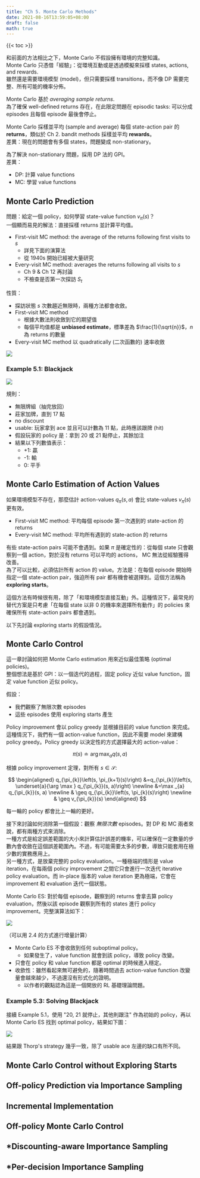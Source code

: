 ```yaml
---
title: "Ch 5. Monte Carlo Methods"
date: 2021-08-16T13:59:05+08:00
draft: false
math: true
---
```


{{< toc >}}

和前面的方法相比之下，Monte Carlo 不假設擁有環境的完整知識。\
Monte Carlo 只憑借「經驗」：從環境互動或是透過模擬來採樣 states, actions, and rewards.\
雖然還是需要環境模型 (model)，但只需要採樣 transitions，而不像 DP 需要完整、所有可能的機率分佈。

Monte Carlo 基於 *averaging sample returns*.\
為了確保 well-defined returns 存在，在此限定問題在 episodic tasks: 可以分成 episodes 且每個 episode 最後會停止。

Monte Carlo 採樣並平均 (sample and average) 每個 state-action pair 的 **returns**，類似於 Ch 2. bandit methods 採樣並平均 **rewards**。\
差異：現在的問題會有多個 states，問題變成 non-stationary。

為了解決 non-stationary 問題，採用 DP 法的 GPI。\
差異：
- DP: 計算 value functions
- MC: 學習 value functions

## Monte Carlo Prediction

問題：給定一個 policy，如何學習 state-value function $v_{\pi}(s)$？\
一個顯而易見的解法：直接採樣 returns 並計算平均值。
- First-visit MC method: the average of the returns following first visits to $s$
  - 詳見下面的演算法
  - 從 1940s 開始已經被大量研究
- Every-visit MC method: averages the returns following all visits to $s$
  - Ch 9 & Ch 12 再討論
  - 不檢查是否第一次探訪 $S_t$

性質：
- 探訪狀態 $s$ 次數趨近無限時，兩種方法都會收斂。
- First-visit MC method 
  - 根據大數法則收斂到它的期望值
  - 每個平均值都是 **unbiased estimate**，標準差為 $\frac{1}{\sqrt{n}}$，$n$ 為 returns 的數量
- Every-visit MC method 以 quadratically (二次函數的) 速率收斂

![](first-visit-mc-prediction.png)

### Example 5.1: Blackjack

![](5.1.png)

規則：
- 無限牌組（抽完放回）
- 莊家加牌，直到 17 點
- no discount
- usable: 玩家拿到 ace 並且可以計數為 11 點，此時應該跟牌 (hit)
- 假設玩家的 policy 是：拿到 20 或 21 點停止，其餘加注
- 結果以下列數值表示：
  - +1: 贏
  - -1: 輸
  - 0: 平手

## Monte Carlo Estimation of Action Values

如果環境模型不存在，那麼估計 action-values $q_{\pi}(s, a)$ 會比 state-values $v_{\pi}(s)$ 更有效。
- First-visit MC method: 平均每個 episode 第一次遇到的 state-action 的 returns
- Every-visit MC method: 平均所有遇到的 state-action 的 returns

有些 state-action pairs 可能不會遇到。如果 $\pi$ 是確定性的：從每個 state 只會觀察到一個 action，對於沒有 returns 可以平均的 actions， MC 無法從經驗獲得改善。\
為了可以比較，必須估計所有 action 的 value。方法是：在每個 episode 開始時指定一個 state-action pair，強迫所有 pair 都有機會被選擇到。這個方法稱為 ****exploring starts****。

這個方法有時候很有用，除了「和環境模型直接互動」外。這種情況下，最常見的替代方案是只考慮「在每個 state 以非 0 的機率來選擇所有動作」的 policies 來確保所有 state-action pairs 都會遇到。

以下先討論 exploring starts 的假設情況。

## Monte Carlo Control

這一章討論如何把 Monte Carlo estimation 用來近似最佳策略 (optimal policies)。\
整個想法是基於 GPI：以一個迭代的過程，固定 policy 近似 value function，固定 value function 近似 policy。

假設：
- 我們觀察了無限次數 episodes
- 這些 episodes 使用 exploring starts 產生

Policy improvement 會以 policy greedy 並根據目前的 value function 來完成。這種情況下，我們有一個 action-value function，因此不需要 model 來建構 policy greedy。Policy greedy 以決定性的方式選擇最大的 action-value：

$$
\pi(s) \doteq \arg \max _{a} q(s, a)
$$

根據 policy improvement 定理，對所有 $s \in \mathcal{S}$:

$$
\begin{aligned}
q_{\pi_{k}}\left(s, \pi_{k+1}(s)\right) &=q_{\pi_{k}}\left(s, \underset{a}{\arg \max } q_{\pi_{k}}(s, a)\right) \newline
&=\max _{a} q_{\pi_{k}}(s, a) \newline
& \geq q_{\pi_{k}}\left(s, \pi_{k}(s)\right) \newline
& \geq v_{\pi_{k}}(s)
\end{aligned}
$$

每一輪的 policy 都會比上一輪的更好。

接下來討論如何消除第一個假設：觀察 *無限次數* episodes。對 DP 和 MC 兩者來說，都有兩種方式來消除。\
一種方式是給定誤差範圍的大小來計算估計誤差的機率，可以確保在一定數量的步數內會收斂在這個誤差範圍內。不過，有可能需要太多的步數，導致只能套用在極少數的實務應用上。\
另一種方式，是放棄完整的 policy evaluation。一種極端的情形是 value iteration，在每兩個 policy improvement 之間它只會進行一次迭代 iterative policy evaluation。而 in-place 版本的 value iteration 更為極端，它會在 improvement 和 evaluation 迭代一個狀態。

Monte Carlo ES: 對於每個 episode，觀察到的 returns 會拿去算 policy evaluation，然後以該 episode 觀察到所有的 states 進行 policy improvement。完整演算法如下：

![](monte-carlo-es.png)

（可以用 2.4 的方式進行增量計算）

- Monte Carlo ES 不會收斂到任何 suboptimal policy。
  - 如果發生了，value function 就會到該 policy，導致 policy 改變。
- 只會在 policy 和 value function 都是 optimal 的時候進入穩定。
- 收歛性：雖然看起來無可避免的，隨著時間過去 action-value function 改變量會越來越少，不過還沒有形式化的證明。
  - 以作者的觀點認為這是一個開放的 RL 基礎理論問題。

### Example 5.3: Solving Blackjack

接續 Example 5.1，使用 "20, 21 就停止，其他則跟注" 作為初始的 policy，再以 Monte Carlo ES 找到 optimal policy，結果如下圖：

![](5.2.png)

結果跟 Thorp's strategy 幾乎一致，除了 usable ace 左邊的缺口有所不同。

## Monte Carlo Control without Exploring Starts

## Off-policy Prediction via Importance Sampling

## Incremental Implementation

## Off-policy Monte Carlo Control

## *Discounting-aware Importance Sampling

## *Per-decision Importance Sampling
